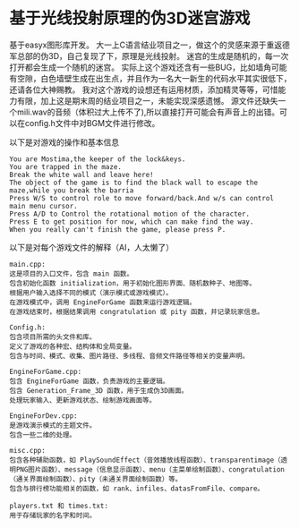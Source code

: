 # 基于光线投射原理的伪3D迷宫游戏
  基于easyx图形库开发。
  大一上C语言结业项目之一，做这个的灵感来源于重返德军总部的伪3D，自己复现了下，原理是光线投射。
  迷宫的生成是随机的，每一次打开都会生成一个随机的迷宫。
  实际上这个游戏还含有一些BUG，比如墙角可能有空隙，白色墙壁生成在出生点，并且作为一名大一新生的代码水平其实很低下，还请各位大神赐教。
  我对这个游戏的设想还有运用材质，添加精灵等等，可惜能力有限，加上这是期末周的结业项目之一，未能实现深感遗憾。
  源文件还缺失一个mili.wav的音频（体积过大上传不了),所以直接打开可能会有声音上的出错。可以在config.h文件中对BGM文件进行修改。

  以下是对游戏的操作和基本信息
  
    You are Mostima,the keeper of the lock&keys.
    You are trapped in the maze.
    Break the white wall and leave here!
    The object of the game is to find the black wall to escape the maze,while you break the barria
    Press W/S to control role to move forward/back.And w/s can control main menu cursor.
    Press A/D to Control the rotational motion of the character.
    Press E to get position for now, which can make find the way.
    When you really can't finish the game, please press P.
    
  以下是对每个游戏文件的解释（AI，人太懒了）
    
    main.cpp:
    这是项目的入口文件，包含 main 函数。
    包含初始化函数 initialization，用于初始化图形界面、随机数种子、地图等。
    根据用户输入选择不同的模式（演示模式或游戏模式）。
    在游戏模式中，调用 EngineForGame 函数来运行游戏逻辑。
    在游戏结束时，根据结果调用 congratulation 或 pity 函数，并记录玩家信息。
    
    Config.h:
    包含项目所需的头文件和库。
    定义了游戏的各种宏、结构体和全局变量。
    包含与时间、模式、收集、图片路径、多线程、音频文件路径等相关的变量声明。
    
    EngineForGame.cpp:
    包含 EngineForGame 函数，负责游戏的主要逻辑。
    包含 Generation_Frame_3D 函数，用于生成伪3D画面。
    处理玩家输入、更新游戏状态、绘制游戏画面等。
    
    EngineForDev.cpp:
    是游戏演示模式的主题文件。
    包含一些二维的处理。
    
    misc.cpp:
    包含各种辅助函数，如 PlaySoundEffect（音效播放线程函数）、transparentimage（透明PNG图片函数）、message（信息显示函数）、menu（主菜单绘制函数）、congratulation（通关界面绘制函数）、pity（未通关界面绘制函数）等。
    包含与排行榜功能相关的函数，如 rank、infiles、datasFromFile、compare。
    
    players.txt 和 times.txt:
    用于存储玩家的名字和时间。
 
  
